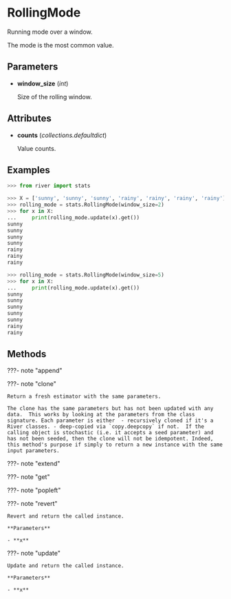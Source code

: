 # RollingMode

Running mode over a window.

The mode is the most common value.

## Parameters

- **window_size** (*int*)

    Size of the rolling window.


## Attributes

- **counts** (*collections.defaultdict*)

    Value counts.


## Examples

```python
>>> from river import stats

>>> X = ['sunny', 'sunny', 'sunny', 'rainy', 'rainy', 'rainy', 'rainy']
>>> rolling_mode = stats.RollingMode(window_size=2)
>>> for x in X:
...     print(rolling_mode.update(x).get())
sunny
sunny
sunny
sunny
rainy
rainy
rainy

>>> rolling_mode = stats.RollingMode(window_size=5)
>>> for x in X:
...     print(rolling_mode.update(x).get())
sunny
sunny
sunny
sunny
sunny
rainy
rainy
```

## Methods

???- note "append"

???- note "clone"

    Return a fresh estimator with the same parameters.

    The clone has the same parameters but has not been updated with any data.  This works by looking at the parameters from the class signature. Each parameter is either  - recursively cloned if it's a River classes. - deep-copied via `copy.deepcopy` if not.  If the calling object is stochastic (i.e. it accepts a seed parameter) and has not been seeded, then the clone will not be idempotent. Indeed, this method's purpose if simply to return a new instance with the same input parameters.

    
???- note "extend"

???- note "get"

???- note "popleft"

???- note "revert"

    Revert and return the called instance.

    **Parameters**

    - **x**    
    
???- note "update"

    Update and return the called instance.

    **Parameters**

    - **x**    
    
